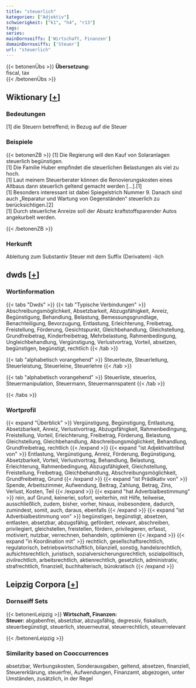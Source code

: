 ```yaml
---
title: "steuerlich"
kategorien: ["Adjektiv"]
schwierigkeit: ["k1", "h4", "r13"]
tags:
series:
mainDornseiffs: ['Wirtschaft, Finanzen']
domainDornseiffs: ['Steuer']
url: "steuerlich"
---
```


{{< betonenÜbs >}}
**Übersetzung:**  
fiscal, tax  
{{< /betonenÜbs >}}

## Wiktionary [[+](https://de.wiktionary.org/wiki/steuerlich)]

### Bedeutungen
[1] die Steuern betreffend; in Bezug auf die Steuer  

### Beispiele
{{< betonenZB >}}
[1] Die Regierung will den Kauf von Solaranlagen steuerlich begünstigen.  
[1] Die Familie Huber empfindet die steuerlichen Belastungen als viel zu hoch.  
[1] Laut meinem Steuerberater können die Renovierungskosten eines Altbaus dann steuerlich geltend gemacht werden […].[1]  
[1] Besonders interessant ist dabei Spiegelstrich Nummer 9. Danach sind auch „Reparatur und Wartung von Gegenständen“ steuerlich zu berücksichtigen.[2]  
[1] Durch steuerliche Anreize soll der Absatz kraftstoffsparender Autos angekurbelt werden.  

{{< /betonenZB >}}
### Herkunft
Ableitung zum Substantiv Steuer mit dem Suffix (Derivatem) -lich  



## dwds [[+](https://www.dwds.de/wb/steuerlich)]

### Wortinformation
{{< tabs "Dwds" >}}
{{< tab "Typische Verbindungen" >}}
Abschreibungsmöglichkeit, Absetzbarkeit, Abzugsfähigkeit, Anreiz, Begünstigung, Behandlung, Belastung, Bemessungsgrundlage, Benachteiligung, Bevorzugung, Entlastung, Erleichterung, Freibetrag, Freistellung, Förderung, Gesichtspunkt, Gleichbehandlung, Gleichstellung, Grundfreibetrag, Kinderfreibetrag, Mehrbelastung, Rahmenbedingung, Ungleichbehandlung, Vergünstigung, Verlustvortrag, Vorteil, absetzen, begünstigen, begünstigt, rechtlich
{{< /tab >}}

{{< tab "alphabetisch vorangehend" >}}
Steuerleute, Steuerleitung, Steuerleistung, Steuerleine, Steuerlehre
{{< /tab >}}

{{< tab "alphabetisch vorangehend" >}}
Steuerliste, steuerlos, Steuermanipulation, Steuermann, Steuermannspatent
{{< /tab >}}

{{< /tabs >}}

### Wortprofil
{{< expand "Überblick" >}} Vergünstigung, Begünstigung, Entlastung, Absetzbarkeit, Anreiz, Verlustvortrag, Abzugsfähigkeit, Rahmenbedingung, Freistellung, Vorteil, Erleichterung, Freibetrag, Förderung, Belastung, Gleichstellung, Gleichbehandlung, Abschreibungsmöglichkeit, Behandlung, Grundfreibetrag, rechtlich {{< /expand >}}
{{< expand "ist Adjektivattribut von" >}} Entlastung, Vergünstigung, Anreiz, Förderung, Begünstigung, Absetzbarkeit, Vorteil, Verlustvortrag, Behandlung, Belastung, Erleichterung, Rahmenbedingung, Abzugsfähigkeit, Gleichstellung, Freistellung, Freibetrag, Gleichbehandlung, Abschreibungsmöglichkeit, Grundfreibetrag, Grund {{< /expand >}}
{{< expand "ist Prädikativ von" >}} Spende, Arbeitszimmer, Aufwendung, Beitrag, Zahlung, Betrag, Zins, Verlust, Kosten, Teil {{< /expand >}}
{{< expand "hat Adverbialbestimmung" >}} rein, auf Grund, keinerlei, sofort, weiterhin, mit Hilfe, teilweise, ausschließlich, zudem, bisher, vorher, hinaus, insbesondere, dadurch, zumindest, somit, auch, daraus, ebenfalls {{< /expand >}}
{{< expand "ist Adverbialbestimmung von" >}} begünstigen, begünstigt, absetzen, entlasten, absetzbar, abzugsfähig, gefördert, relevant, abschreiben, privilegiert, gleichstellen, freistellen, fördern, privilegieren, erfasst, motiviert, nutzbar, verrechnen, behandeln, optimieren {{< /expand >}}
{{< expand "in Koordination mit" >}} rechtlich, gesellschaftsrechtlich, regulatorisch, betriebswirtschaftlich, bilanziell, sonstig, handelsrechtlich, aufsichtsrechtlich, juristisch, sozialversicherungsrechtlich, sozialpolitisch, zivilrechtlich, arbeitsrechtlich, aktienrechtlich, gesetzlich, administrativ, strafrechtlich, finanziell, buchhalterisch, bürokratisch {{< /expand >}}

## Leipzig Corpora [[+](https://corpora.uni-leipzig.de/en/res?word=steuerlich&corpusId=deu_newscrawl-public_2018)]

### Dornseiff Sets
{{< betonenLeipzig >}}
**Wirtschaft, Finanzen:**  
**Steuer:** abgabenfrei, absetzbar, abzugsfähig, degressiv, fiskalisch, steuerbegünstigt, steuerlich, steuerneutral, steuerrechtlich, steuerrelevant  

{{< /betonenLeipzig >}}

### Similarity based on Cooccurrences
absetzbar, Werbungskosten, Sonderausgaben, geltend, absetzen, finanziell, Steuererklärung, steuerfrei, Aufwendungen, Finanzamt, abgezogen, unter Umständen, zusätzlich, in der Regel

